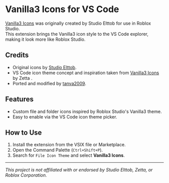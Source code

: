 # Vanilla3 Icons for VS Code

[Vanilla3 Icons](https://elttob.itch.io/vanilla-3-for-roblox-studio) was originally created by Studio Elttob for use in Roblox Studio.  
This extension brings the Vanilla3 icon style to the VS Code explorer, making it look more like Roblox Studio.

## Credits

- Original icons by [Studio Elttob](https://elttob.itch.io/vanilla-3-for-roblox-studio).
- VS Code icon theme concept and inspiration taken from [Vanilla3 Icons](https://marketplace.visualstudio.com/items?itemName=zettacache.vanilla3-icons) by Zetta .
- Ported and modified by [tanva2009](https://github.com/tanva2009).

## Features

- Custom file and folder icons inspired by Roblox Studio's Vanilla3 theme.
- Easy to enable via the VS Code icon theme picker.

## How to Use

1. Install the extension from the VSIX file or Marketplace.
2. Open the Command Palette (`Ctrl+Shift+P`).
3. Search for `File Icon Theme` and select **Vanilla3 Icons**.

---
*This project is not affiliated with or endorsed by Studio Elttob, Zetta, or Roblox Corporation.*
